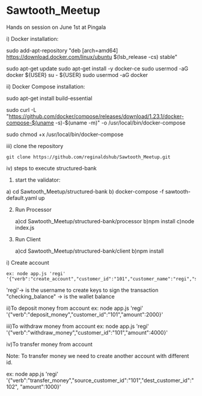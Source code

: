 # Sawtooth_Meetup
Hands on session on June 1st at Pingala

i) Docker installation:
   
 sudo add-apt-repository "deb [arch=amd64] https://download.docker.com/linux/ubuntu $(lsb_release -cs) stable"

 sudo apt-get update
 sudo apt-get install -y docker-ce
 sudo usermod -aG docker ${USER}
 su - ${USER} 
 sudo usermod -aG docker <username>

ii) Docker Compose installation:

 sudo apt-get install build-essential

 sudo curl -L "https://github.com/docker/compose/releases/download/1.23.1/docker-compose-$(uname -s)-$(uname -m)" -o /usr/local/bin/docker-compose

 sudo chmod +x /usr/local/bin/docker-compose


iii) clone the repository

    git clone https://github.com/reginaldshub/Sawtooth_Meetup.git

    
iv) steps to execute structured-bank

 1) start the validator:

   a) cd Sawtooth_Meetup/structured-bank
   b) docker-compose -f sawtooth-default.yaml up

2) Run Processor

   a)cd Sawtooth_Meetup/structured-bank/processor
   b)npm install
   c)node index.js

3) Run Client

   a)cd Sawtooth_Meetup/structured-bank/client
   b)npm install

  i) Create account

    ex: node app.js 'regi' '{"verb":"create_account","customer_id":"101","customer_name":"regi","savings_balance":5000,"checking_balance":3000}'

   'regi'-> is the username  to create keys to sign the transaction
   "checking_balance" -> is the wallet balance

  ii)To deposit money from account
    ex: node app.js 'regi' '{"verb":"deposit_money","customer_id":"101","amount":2000}'

  iii)To withdraw money from account
  ex: node app.js 'regi' '{"verb":"withdraw_money","customer_id":"101","amount":4000}'

  iv)To transfer money from account

   Note: To transfer money  we need to create another account  with  different id.

   ex: node app.js 'regi' '{"verb":"transfer_money","source_customer_id":"101","dest_customer_id":"102", "amount":1000}'


